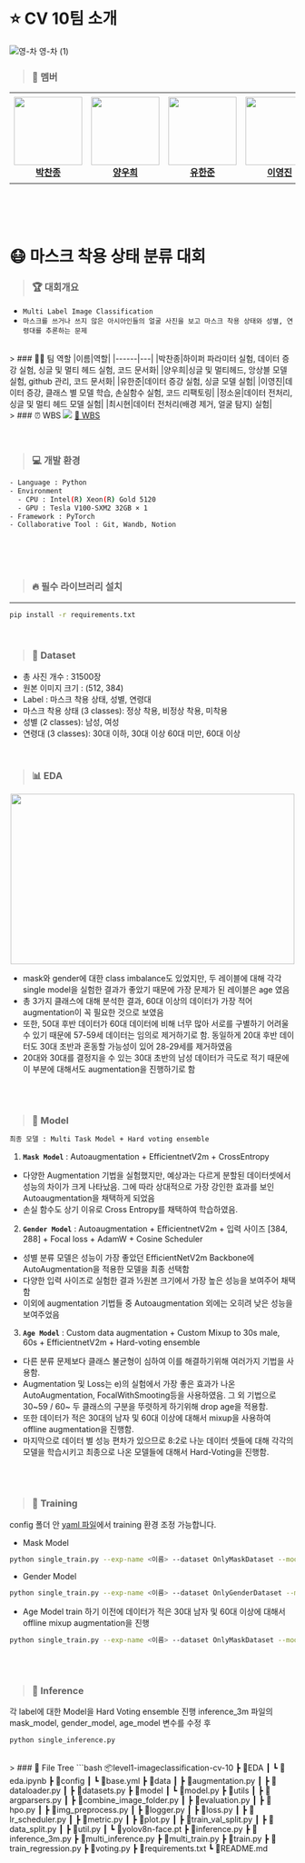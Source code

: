 # ⭐ CV 10팀 소개 

![영-차 영-차 (1)](https://github.com/boostcampaitech6/level1-imageclassification-cv-10/assets/67350632/098b274b-42d1-4759-aa26-8f130c029330)
<br/>

> ### 🏃 멤버
<table>
    <tr height="160px">
        <td align="center" width="150px">
            <a href="https://github.com/FinalCold"><img height="120px" width="120px" src="https://github.com/boostcampaitech6/level1-imageclassification-cv-10/assets/76814748/4c47db91-cf83-473c-888f-75d3a5573ac8"></a>
            <br/>
            <a href="https://github.com/FinalCold"><strong>박찬종</strong></a>
            <br />
        </td>
        <td align="center" width="150px">
            <a href="https://github.com/woohee-yang"><img height="120px" width="120px" src="https://github.com/boostcampaitech6/level1-imageclassification-cv-10/assets/76814748/0548b5bf-d3f5-4c9e-a7e5-c2733bc48355"/></a>
            <br/>
            <a href="https://github.com/woohee-yang"><strong>양우희</strong></a>
            <br />
        </td>
        <td align="center" width="150px">
            <a href="https://github.com/lukehanjun"><img height="120px" width="120px" src="https://github.com/boostcampaitech6/level1-imageclassification-cv-10/assets/76814748/bfb37916-ed9e-405c-a981-70c0fdaa53be"/></a>
            <br/>
            <a href="https://github.com/lukehanjun"><strong>유한준</strong></a>
            <br />
        </td>
        <td align="center" width="150px">
            <a href="https://github.com/jinida"><img height="120px" width="120px" src=https://github.com/boostcampaitech6/level1-imageclassification-cv-10/assets/76814748/d3891701-98db-4382-abc0-3a0ab64e976e"/></a>
            <br />
            <a href="https://github.com/jinida"><strong>이영진</strong></a>
            <br />
        </td>
        <td align="center" width="150px">
            <a href="https://github.com/soyoonjeong"><img height="120px" width="120px" src="https://github.com/boostcampaitech6/level1-imageclassification-cv-10/assets/76814748/912e24ed-cc51-49ab-90fd-24ef0df7ce0b"/></a>
            <br />
            <a href="https://github.com/soyoonjeong"><strong>정소윤</strong></a>
            <br />
        </td>
        <td align="center" width="150px">
              <a href="https://github.com/classaen7"><img height="120px" width="120px" src="https://github.com/boostcampaitech6/level1-imageclassification-cv-10/assets/76814748/d5fc34c5-dfd2-400e-86d5-b32976aeb928"/></a>
              <br />
              <a href="https://github.com/classaen7"><strong>최시현</strong></a>
              <br />
          </td>
    </tr>
</table>  
<br/><br/><br/>

# 😷 마스크 착용 상태 분류 대회
> ### 🏆 대회개요
- `Multi Label Image Classification`
- `마스크를 쓰거나 쓰지 않은 아시아인들의 얼굴 사진을 보고 마스크 착용 상태와 성별, 연령대를 추론하는 문제`

<br/>
> ### 👩‍💻 팀 역할
|이름|역할|
|------|---|
|박찬종|하이퍼 파라미터 실험, 데이터 증강 실험, 싱글 및 멀티 헤드 실험, 코드 문서화|
|양우희|싱글 및 멀티헤드, 앙상블 모델 실험, github 관리, 코드 문서화|
|유한준|데이터 증강 실험, 싱글 모델 실험|
|이영진|데이터 증강, 클래스 별 모델 학습, 손실함수 실험, 코드 리팩토링|
|정소윤|데이터 전처리, 싱글 및 멀티 헤드 모델 실험|
|최시현|데이터 전처리(배경 제거, 얼굴 탐지) 실험|


<br/>
> ### ⏰ WBS
<img src="https://github.com/boostcampaitech6/level1-imageclassification-cv-10/assets/76814748/7dc7c21d-d41c-4b28-907e-4e9a88543c44">
<a href="https://docs.google.com/spreadsheets/d/14qhqnSzOfvZsKYnmQyikYhVdpoUNx1-tdBY_Zkixy9c/edit#gid=0"> 📁 WBS</a>
<br/><br/><br/>

> ### 💻 개발 환경
```bash
- Language : Python
- Environment
  - CPU : Intel(R) Xeon(R) Gold 5120
  - GPU : Tesla V100-SXM2 32GB × 1
- Framework : PyTorch
- Collaborative Tool : Git, Wandb, Notion
```
<br/><br/><br/>
> ### 🔥 필수 라이브러리 설치
---
``` bash
pip install -r requirements.txt
```
<br/>

> ### 💽 Dataset
- 총 사진 개수 :  31500장 
- 원본 이미지 크기 : (512, 384)
- Label : 마스크 착용 상태, 성별, 연령대
- 마스크 착용 상태 (3 classes): 정상 착용, 비정상 착용, 미착용
- 성별 (2 classes): 남성, 여성
- 연령대 (3 classes): 30대 이하, 30대 이상 60대 미만, 60대 이상

<br/>

> ### 📊 EDA
<p align = "center">
<img height="300px" width="500px" src = "https://github.com/boostcampaitech6/level1-imageclassification-cv-10/assets/76814748/a5319723-0254-4b4a-9b68-74035e965f9a">
<p/>

- mask와 gender에 대한 class imbalance도 있었지만, 두 레이블에 대해 각각 single model을  실험한 결과가 좋았기 때문에 가장 문제가 된 레이블은 age 였음
- 총 3가지 클래스에 대해 분석한 결과, 60대 이상의 데이터가 가장 적어 augmentation이 꼭 필요한 것으로 보였음
- 또한, 50대 후반 데이터가 60대 데이터에 비해 너무 많아 서로를 구별하기 어려울 수 있기 때문에 57-59세 데이터는 임의로 제거하기로 함. 동일하게 20대 후반 데이터도 30대 초반과 혼동할 가능성이 있어 28-29세를 제거하였음
- 20대와 30대를 결정지을 수 있는 30대 초반의 남성 데이터가 극도로 적기 때문에 이 부분에 대해서도 augmentation을 진행하기로 함

<br/><br/>
> ### 🚀 Model
```bash
최종 모델 : Multi Task Model + Hard voting ensemble
```
1) **`Mask Model`** : Autoaugmentation + EfficientnetV2m + CrossEntropy
 - 다양한 Augmentation 기법을 실험했지만, 예상과는 다르게 분할된 데이터셋에서 성능의 차이가 크게 나타났음. 그에 따라 상대적으로 가장 강인한 효과를 보인 Autoaugmentation을 채택하게 되었음
 - 손실 함수도 상기 이유로 Cross Entropy를 채택하여 학습하였음.
2) **`Gender Model`** : Autoaugmentation + EfficientnetV2m + 입력 사이즈 [384, 288] +  Focal loss + AdamW + Cosine Scheduler
- 성별 분류 모델은 성능이 가장 좋았던 EfficientNetV2m Backbone에 AutoAugmentation을 적용한 모델을 최종 선택함
- 다양한 입력 사이즈로 실험한 결과 ½원본 크기에서 가장 높은 성능을 보여주어 채택함
- 이외에 augmentation 기법들 중 Autoaugmentation 외에는 오히려 낮은 성능을 보여주었음
3) **`Age Model`** : Custom data augmentation + Custom Mixup to 30s male, 60s + EfficientnetV2m + Hard-voting ensemble
 - 다른 분류 문제보다 클래스 불균형이 심하여 이를 해결하기위해 여러가지 기법을 사용함.
 - Augmentation 및 Loss는 e)의 실험에서 가장 좋은 효과가 나온 AutoAugmentation, FocalWithSmooting등을 사용하였음.
 그 외 기법으로 30~59 / 60~ 두 클래스의 구분을 뚜렷하게 하기위해 drop age을 적용함.
 - 또한 데이터가 적은 30대의 남자 및 60대 이상에 대해서 mixup을 사용하여 offline augmentation을 진행함.
 - 마지막으로 데이터 별 성능 편차가 있으므로 8:2로 나눈 데이터 셋들에 대해 각각의 모델을 학습시키고 최종으로 나온 모델들에 대해서 Hard-Voting을 진행함.

<br/><br/>
> ### 🐋 Training
config 폴더 안 <a href = "https://github.com/boostcampaitech6/level1-imageclassification-cv-10/blob/main/config/base.yml">yaml 파일</a>에서 training 환경 조정 가능합니다. 
 - Mask Model
```bash
python single_train.py --exp-name <이름> --dataset OnlyMaskDataset --model EfficientNetV2m --criterion cross_entropy --augmentation AutoAugmentation
```
- Gender Model
```bash
python single_train.py --exp-name <이름> --dataset OnlyGenderDataset --model EfficientNetV2m --criterion focal --augmentation AutoAugmentation --optimizer AdamW --schedular cosine
```
- Age Model 
train 하기 이전에 데이터가 적은 30대 남자 및 60대 이상에 대해서 offline mixup augmentation을 진행
```bash
python single_train.py --exp-name <이름> --dataset OnlyMaskDataset --model EfficientNetV2m --criterion focal --age-drop True  
```
<br/><br/>

> ### 🔎 Inference
각 label에 대한 Model을 Hard Voting ensemble 진행 
inference_3m 파일의 mask_model, gender_model, age_model 변수를 수정 후 
```bash
python single_inference.py 
```
<br/>
> ### 📂 File Tree
```bash
  📦level1-imageclassification-cv-10
 ┣ 📂EDA
 ┃ ┗ 📜eda.ipynb
 ┣ 📂config
 ┃ ┗ 📜base.yml
 ┣ 📂data
 ┃ ┣ 📜augmentation.py
 ┃ ┣ 📜dataloader.py
 ┃ ┣ 📜datasets.py
 ┣ 📂model
 ┃ ┗ 📜model.py
 ┣ 📂utils
 ┃ ┣ 📜argparsers.py
 ┃ ┣ 📜combine_image_folder.py
 ┃ ┣ 📜evaluation.py
 ┃ ┣ 📜hpo.py
 ┃ ┣ 📜img_preprocess.py
 ┃ ┣ 📜logger.py
 ┃ ┣ 📜loss.py
 ┃ ┣ 📜lr_scheduler.py
 ┃ ┣ 📜metric.py
 ┃ ┣ 📜plot.py
 ┃ ┣ 📜train_val_split.py
 ┃ ┣ 📜data_split.py  
 ┃ ┣ 📜util.py
 ┃ ┗ 📜yolov8n-face.pt
 ┣ 📜inference.py
 ┣ 📜inference_3m.py
 ┣ 📜multi_inference.py
 ┣ 📜multi_train.py
 ┣ 📜train.py
 ┣ 📜train_regression.py
 ┣ 📜voting.py
 ┣ 📜requirements.txt
 ┗ 📜README.md

``` 


